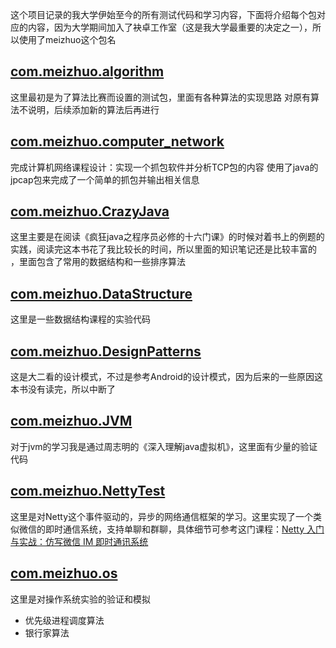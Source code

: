 ﻿</br>
</br>
</br>
这个项目记录的我大学伊始至今的所有测试代码和学习内容，下面将介绍每个包对应的内容，因为大学期间加入了袂卓工作室（这是我大学最重要的决定之一），所以使用了meizhuo这个包名

## [com.meizhuo.algorithm](https://github.com/gangan786/Test/tree/master/src/main/java/com/meizhuo/algorithm)
 这里最初是为了算法比赛而设置的测试包，里面有各种算法的实现思路
对原有算法不说明，后续添加新的算法后再进行

## [com.meizhuo.computer_network](https://github.com/gangan786/Test/tree/master/src/main/java/com/meizhuo/computer_network)
 完成计算机网络课程设计：实现一个抓包软件并分析TCP包的内容
使用了java的jpcap包来完成了一个简单的抓包并输出相关信息
## [com.meizhuo.CrazyJava](https://github.com/gangan786/Test/tree/master/src/main/java/com/meizhuo/CrazyJava)
这里主要是在阅读《疯狂java之程序员必修的十六门课》的时候对着书上的例题的实践，阅读完这本书花了我比较长的时间，所以里面的知识笔记还是比较丰富的 ，里面包含了常用的数据结构和一些排序算法
## [com.meizhuo.DataStructure](https://github.com/gangan786/Test/tree/master/src/main/java/com/meizhuo/DataStructure)
这里是一些数据结构课程的实验代码
## [com.meizhuo.DesignPatterns](https://github.com/gangan786/Test/tree/master/src/main/java/com/meizhuo/DesignPatterns)
这是大二看的设计模式，不过是参考Android的设计模式，因为后来的一些原因这本书没有读完，所以中断了
## [com.meizhuo.JVM](https://github.com/gangan786/Test/tree/master/src/main/java/com/meizhuo/JVM)
对于jvm的学习我是通过周志明的《深入理解java虚拟机》，这里面有少量的验证代码
## [com.meizhuo.NettyTest](https://github.com/gangan786/Test/tree/master/src/main/java/com/meizhuo/NettyTest)
这里是对Netty这个事件驱动的，异步的网络通信框架的学习。这里实现了一个类似微信的即时通信系统，支持单聊和群聊，具体细节可参考这门课程：[Netty 入门与实战：仿写微信 IM 即时通讯系统](https://juejin.im/book/5b4bc28bf265da0f60130116/section/5b4db177f265da0f9e589281)
## [com.meizhuo.os](https://github.com/gangan786/Test/tree/master/src/main/java/com/meizhuo/osv)
这里是对操作系统实验的验证和模拟
+ 优先级进程调度算法
+ 银行家算法













































